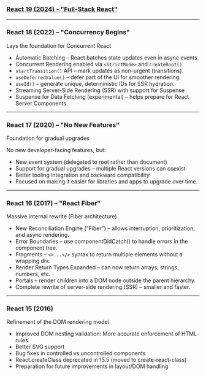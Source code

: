### [React 19 (2024) - "Full-Stack React"](./react-19/index.md)

---

### React 18 (2022) – "Concurrency Begins"

Lays the foundation for Concurrent React

- Automatic Batching – React batches state updates even in async events.
- Concurrent Rendering enabled via ```<StrictMode>``` and ```createRoot()```
- ```startTransition()``` API – mark updates as non-urgent (transitions).
- ```useDeferredValue()``` – defer part of the UI for smoother rendering.
- ```useId()``` – generate unique, deterministic IDs for SSR hydration.
- Streaming Server-Side Rendering (SSR) with support for Suspense
- Suspense for Data Fetching (experimental) – helps prepare for React Server Components.

---

### React 17 (2020) – "No New Features"

Foundation for gradual upgrades

No new developer-facing features, but:
- New event system (delegated to root rather than document)
- Support for gradual upgrades – multiple React versions can coexist
- Better tooling integration and backward compatibility
- Focused on making it easier for libraries and apps to upgrade over time.

---

### React 16 (2017) – "React Fiber"

Massive internal rewrite (Fiber architecture)

- New Reconciliation Engine ("Fiber") – allows interruption, prioritization, and async rendering.
- Error Boundaries – use componentDidCatch() to handle errors in the component tree.
- Fragments – ```<>...</>``` syntax to return multiple elements without a wrapping div.
- Render Return Types Expanded – can now return arrays, strings, numbers, etc.
- Portals – render children into a DOM node outside the parent hierarchy.
- Complete rewrite of server-side rendering (SSR) – smaller and faster.

---

### React 15 (2016)

Refinement of the DOM rendering model

- Improved DOM nesting validation: More accurate enforcement of HTML rules.
- Better SVG support
- Bug fixes in controlled vs uncontrolled components
- React.createClass deprecated in 15.5 (moved to create-react-class)
- Preparation for future improvements in layout/DOM handling